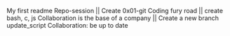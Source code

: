 My first readme
Repo-session || Create 0x01-git
Coding fury road || create bash, c, js
Collaboration is the base of a company || Create a new branch update_script
Collaboration: be up to date 
